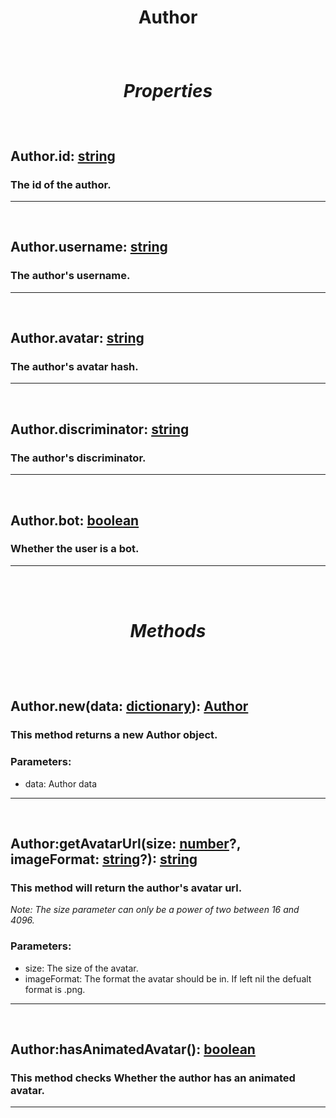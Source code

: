 # <p style="text-align: center;">**Author**</p>

<br>

# <p style="text-align: center;">*Properties*</p>

<br>

## <p style="text-align: left;">**Author.id**: [string](https://create.roblox.com/docs/scripting/luau/strings)</p>
### <p style="text-align: left;">The id of the author.</p>
---
<br>

## <p style="text-align: left;">**Author.username**: [string](https://create.roblox.com/docs/scripting/luau/strings)</p>
### <p style="text-align: left;">The author's username.</p>
---
<br>

## <p style="text-align: left;">**Author.avatar**: [string](https://create.roblox.com/docs/scripting/luau/strings)</p>
### <p style="text-align: left;">The author's avatar hash.</p>
---
<br>

## <p style="text-align: left;">**Author.discriminator**: [string](https://create.roblox.com/docs/scripting/luau/strings)</p>
### <p style="text-align: left;">The author's discriminator.</p>
---
<br>

## <p style="text-align: left;">**Author.bot**: [boolean](https://create.roblox.com/docs/scripting/luau/booleans)</p>
### <p style="text-align: left;">Whether the user is a bot.</p>
---
<br>
<br>

# <p style="text-align: center;">*Methods*</p>
<br>
<br>

## <p style="text-align: left;">**Author.new**(data: [dictionary](https://create.roblox.com/docs/scripting/luau/tables#dictionaries)): [Author](docs/Author.md)</p>
### <p style="text-align: left;">This method returns a new Author object.</p>

### Parameters:

- data: Author data
---
<br>

## <p style="text-align: left;">**Author:getAvatarUrl**(size: [number](https://create.roblox.com/docs/scripting/luau/numbers)?, imageFormat: [string](https://create.roblox.com/docs/scripting/luau/strings)?): [string](https://create.roblox.com/docs/scripting/luau/strings)</p>
### <p style="text-align: left;">This method will return the author's avatar url.</p>

*<p style="text-align: left;">Note: The size parameter can only be a power of two between 16 and 4096.</p>*

### Parameters:

- size: The size of the avatar.
- imageFormat: The format the avatar should be in. If left nil the defualt format is .png.
---
<br>

## <p style="text-align: left;">**Author:hasAnimatedAvatar**(): [boolean](https://create.roblox.com/docs/scripting/luau/booleans)</p>
### <p style="text-align: left;">This method checks Whether the author has an animated avatar.</p>

---